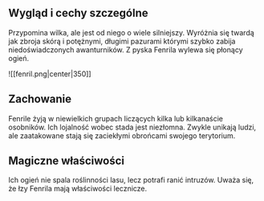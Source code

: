 ## **Wygląd i cechy szczególne**
Przypomina wilka, ale jest od niego o wiele silniejszy. Wyróżnia się twardą jak zbroja skórą i potężnymi, długimi pazurami którymi szybko zabija niedoświadczonych awanturników. Z pyska Fenrila wylewa się płonący ogień.

![[fenril.png|center|350]]
## **Zachowanie**
Fenrile żyją w niewielkich grupach liczących kilka lub kilkanaście osobników. Ich lojalność wobec stada jest niezłomna. Zwykle unikają ludzi, ale zaatakowane stają się zaciekłymi obrońcami swojego terytorium.
## **Magiczne właściwości**
Ich ogień nie spala roślinności lasu, lecz potrafi ranić intruzów. Uważa się, że łzy Fenrila mają właściwości lecznicze.